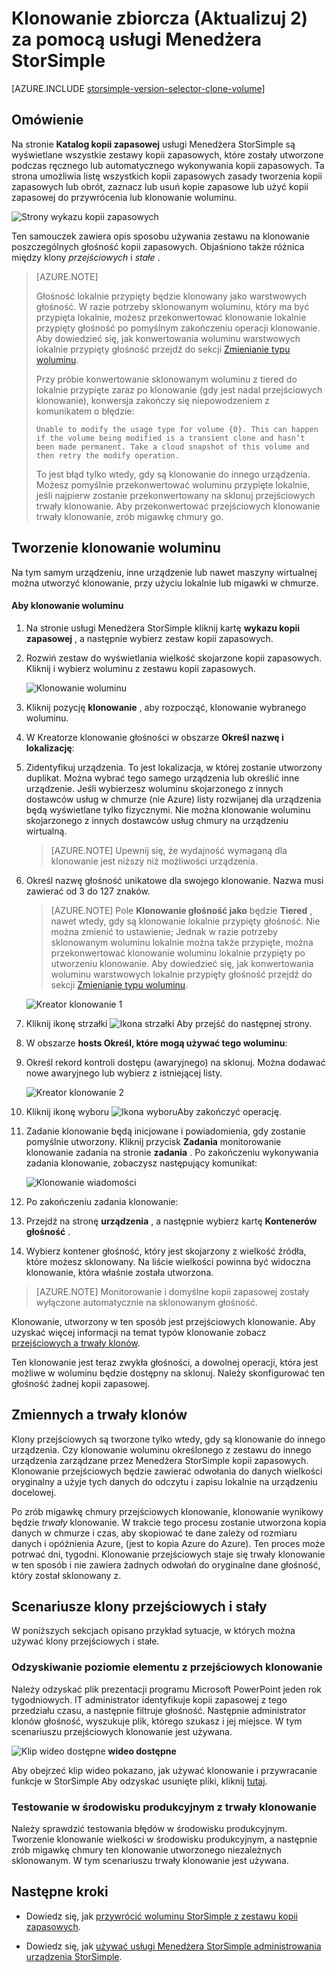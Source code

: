 <properties
   pageTitle="Klonowanie głośność StorSimple | Microsoft Azure"
   description="W tym artykule opisano klonowanie różnych typów i kiedy ich używać i wyjaśniono, jak korzystać z zestawu na klonowanie poszczególnych głośność kopii zapasowych."
   services="storsimple"
   documentationCenter="NA"
   authors="alkohli"
   manager="carmonm"
   editor="" />
<tags 
   ms.service="storsimple"
   ms.devlang="NA"
   ms.topic="article"
   ms.tgt_pltfrm="NA"
   ms.workload="TBD"
   ms.date="07/27/2016"
   ms.author="alkohli" />

# <a name="use-the-storsimple-manager-service-to-clone-a-volume-update-2"></a>Klonowanie zbiorcza (Aktualizuj 2) za pomocą usługi Menedżera StorSimple

[AZURE.INCLUDE [storsimple-version-selector-clone-volume](../../includes/storsimple-version-selector-clone-volume.md)]

## <a name="overview"></a>Omówienie

Na stronie **Katalog kopii zapasowej** usługi Menedżera StorSimple są wyświetlane wszystkie zestawy kopii zapasowych, które zostały utworzone podczas ręcznego lub automatycznego wykonywania kopii zapasowych. Ta strona umożliwia listę wszystkich kopii zapasowych zasady tworzenia kopii zapasowych lub obrót, zaznacz lub usuń kopie zapasowe lub użyć kopii zapasowej do przywrócenia lub klonowanie woluminu.

![Strony wykazu kopii zapasowych](./media/storsimple-clone-volume-u2/backupCatalog.png)  

Ten samouczek zawiera opis sposobu używania zestawu na klonowanie poszczególnych głośność kopii zapasowych. Objaśniono także różnica między klony *przejściowych* i *stałe* .

>[AZURE.NOTE] 
>
>Głośność lokalnie przypięty będzie klonowany jako warstwowych głośność. W razie potrzeby sklonowanym woluminu, który ma być przypięta lokalnie, możesz przekonwertować klonowanie lokalnie przypięty głośność po pomyślnym zakończeniu operacji klonowanie. Aby dowiedzieć się, jak konwertowania woluminu warstwowych lokalnie przypięty głośność przejdź do sekcji [Zmienianie typu woluminu](storsimple-manage-volumes-u2.md#change-the-volume-type).
>
>Przy próbie konwertowanie sklonowanym woluminu z tiered do lokalnie przypięte zaraz po klonowanie (gdy jest nadal przejściowych klonowanie), konwersja zakończy się niepowodzeniem z komunikatem o błędzie:
>
>`Unable to modify the usage type for volume {0}. This can happen if the volume being modified is a transient clone and hasn’t been made permanent. Take a cloud snapshot of this volume and then retry the modify operation.` 
>
>To jest błąd tylko wtedy, gdy są klonowanie do innego urządzenia. Możesz pomyślnie przekonwertować woluminu przypięte lokalnie, jeśli najpierw zostanie przekonwertowany na sklonuj przejściowych trwały klonowanie. Aby przekonwertować przejściowych klonowanie trwały klonowanie, zrób migawkę chmury go.

## <a name="create-a-clone-of-a-volume"></a>Tworzenie klonowanie woluminu

Na tym samym urządzeniu, inne urządzenie lub nawet maszyny wirtualnej można utworzyć klonowanie, przy użyciu lokalnie lub migawki w chmurze.

#### <a name="to-clone-a-volume"></a>Aby klonowanie woluminu

1. Na stronie usługi Menedżera StorSimple kliknij kartę **wykazu kopii zapasowej** , a następnie wybierz zestaw kopii zapasowych.

2. Rozwiń zestaw do wyświetlania wielkość skojarzone kopii zapasowych. Kliknij i wybierz woluminu z zestawu kopii zapasowych.

     ![Klonowanie woluminu](./media/storsimple-clone-volume-u2/CloneVol.png) 

3. Kliknij pozycję **klonowanie** , aby rozpocząć, klonowanie wybranego woluminu.

4. W Kreatorze klonowanie głośności w obszarze **Określ nazwę i lokalizację**:

  1. Zidentyfikuj urządzenia. To jest lokalizacja, w której zostanie utworzony duplikat. Można wybrać tego samego urządzenia lub określić inne urządzenie. Jeśli wybierzesz woluminu skojarzonego z innych dostawców usług w chmurze (nie Azure) listy rozwijanej dla urządzenia będą wyświetlane tylko fizycznymi. Nie można klonowanie woluminu skojarzonego z innych dostawców usług chmury na urządzeniu wirtualną.

        >[AZURE.NOTE] Upewnij się, że wydajność wymaganą dla klonowanie jest niższy niż możliwości urządzenia.

  2. Określ nazwę głośność unikatowe dla swojego klonowanie. Nazwa musi zawierać od 3 do 127 znaków. 
    
        >[AZURE.NOTE] Pole **Klonowanie głośność jako** będzie **Tiered** , nawet wtedy, gdy są klonowanie lokalnie przypięty głośność. Nie można zmienić to ustawienie; Jednak w razie potrzeby sklonowanym woluminu lokalnie można także przypięte, można przekonwertować klonowanie woluminu lokalnie przypięty po utworzeniu klonowanie. Aby dowiedzieć się, jak konwertowania woluminu warstwowych lokalnie przypięty głośność przejdź do sekcji [Zmienianie typu woluminu](storsimple-manage-volumes-u2.md#change-the-volume-type).

        ![Kreator klonowanie 1](./media/storsimple-clone-volume-u2/clone1.png) 

  3. Kliknij ikonę strzałki ![Ikona strzałki](./media/storsimple-clone-volume-u2/HCS_ArrowIcon.png) Aby przejść do następnej strony.

5. W obszarze **hosts Określ, które mogą używać tego woluminu**:

  1. Określ rekord kontroli dostępu (awaryjnego) na sklonuj. Można dodawać nowe awaryjnego lub wybierz z istniejącej listy.

        ![Kreator klonowanie 2](./media/storsimple-clone-volume-u2/clone2.png) 

  2. Kliknij ikonę wyboru ![Ikona wyboru](./media/storsimple-clone-volume-u2/HCS_CheckIcon.png)Aby zakończyć operację.

6. Zadanie klonowanie będą inicjowane i powiadomienia, gdy zostanie pomyślnie utworzony. Kliknij przycisk **Zadania** monitorowanie klonowanie zadania na stronie **zadania** . Po zakończeniu wykonywania zadania klonowanie, zobaczysz następujący komunikat:

    ![Klonowanie wiadomości](./media/storsimple-clone-volume-u2/CloneMsg.png) 

7. Po zakończeniu zadania klonowanie:

  1. Przejdź na stronę **urządzenia** , a następnie wybierz kartę **Kontenerów głośność** . 
  2. Wybierz kontener głośność, który jest skojarzony z wielkość źródła, które możesz sklonowany. Na liście wielkości powinna być widoczna klonowanie, która właśnie została utworzona.

>[AZURE.NOTE] Monitorowanie i domyślne kopii zapasowej zostały wyłączone automatycznie na sklonowanym głośność.

Klonowanie, utworzony w ten sposób jest przejściowych klonowanie. Aby uzyskać więcej informacji na temat typów klonowanie zobacz [przejściowych a trwały klonów](#transient-vs.-permanent-clones).

Ten klonowanie jest teraz zwykła głośności, a dowolnej operacji, która jest możliwe w woluminu będzie dostępny na sklonuj. Należy skonfigurować ten głośność żadnej kopii zapasowej.

## <a name="transient-vs-permanent-clones"></a>Zmiennych a trwały klonów

Klony przejściowych są tworzone tylko wtedy, gdy są klonowanie do innego urządzenia. Czy klonowanie woluminu określonego z zestawu do innego urządzenia zarządzane przez Menedżera StorSimple kopii zapasowych. Klonowanie przejściowych będzie zawierać odwołania do danych wielkości oryginalny a użyje tych danych do odczytu i zapisu lokalnie na urządzeniu docelowej. 

Po zrób migawkę chmury przejściowych klonowanie, klonowanie wynikowy będzie *trwały* klonowanie. W trakcie tego procesu zostanie utworzona kopia danych w chmurze i czas, aby skopiować te dane zależy od rozmiaru danych i opóźnienia Azure, (jest to kopia Azure do Azure). Ten proces może potrwać dni, tygodni. Klonowanie przejściowych staje się trwały klonowanie w ten sposób i nie zawiera żadnych odwołań do oryginalne dane głośność, który został sklonowany z. 

## <a name="scenarios-for-transient-and-permanent-clones"></a>Scenariusze klony przejściowych i stały

W poniższych sekcjach opisano przykład sytuacje, w których można używać klony przejściowych i stałe.

### <a name="item-level-recovery-with-a-transient-clone"></a>Odzyskiwanie poziomie elementu z przejściowych klonowanie

Należy odzyskać plik prezentacji programu Microsoft PowerPoint jeden rok tygodniowych. IT administrator identyfikuje kopii zapasowej z tego przedziału czasu, a następnie filtruje głośność. Następnie administrator klonów głośność, wyszukuje plik, którego szukasz i jej miejsce. W tym scenariuszu przejściowych klonowanie jest używana. 
 
![Klip wideo dostępne](./media/storsimple-clone-volume-u2/Video_icon.png) **wideo dostępne**

Aby obejrzeć klip wideo pokazano, jak używać klonowanie i przywracanie funkcje w StorSimple Aby odzyskać usunięte pliki, kliknij [tutaj](https://azure.microsoft.com/documentation/videos/storsimple-recover-deleted-files-with-storsimple/).

### <a name="testing-in-the-production-environment-with-a-permanent-clone"></a>Testowanie w środowisku produkcyjnym z trwały klonowanie

Należy sprawdzić testowania błędów w środowisku produkcyjnym. Tworzenie klonowanie wielkości w środowisku produkcyjnym, a następnie zrób migawkę chmury ten klonowanie utworzonego niezależnych sklonowanym. W tym scenariuszu trwały klonowanie jest używana.  

## <a name="next-steps"></a>Następne kroki
- Dowiedz się, jak [przywrócić woluminu StorSimple z zestawu kopii zapasowych](storsimple-restore-from-backup-set-u2.md).

- Dowiedz się, jak [używać usługi Menedżera StorSimple administrowania urządzenia StorSimple](storsimple-manager-service-administration.md).

 
